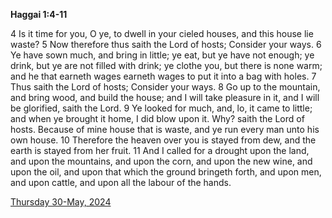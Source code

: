 **Haggai 1:4-11**

4 Is it time for you, O ye, to dwell in your cieled houses, and this house lie waste? 5 Now therefore thus saith the Lord of hosts; Consider your ways. 6 Ye have sown much, and bring in little; ye eat, but ye have not enough; ye drink, but ye are not filled with drink; ye clothe you, but there is none warm; and he that earneth wages earneth wages to put it into a bag with holes. 7 Thus saith the Lord of hosts; Consider your ways. 8 Go up to the mountain, and bring wood, and build the house; and I will take pleasure in it, and I will be glorified, saith the Lord. 9 Ye looked for much, and, lo, it came to little; and when ye brought it home, I did blow upon it. Why? saith the Lord of hosts. Because of mine house that is waste, and ye run every man unto his own house. 10 Therefore the heaven over you is stayed from dew, and the earth is stayed from her fruit. 11 And I called for a drought upon the land, and upon the mountains, and upon the corn, and upon the new wine, and upon the oil, and upon that which the ground bringeth forth, and upon men, and upon cattle, and upon all the labour of the hands.

[Thursday 30-May, 2024](https://getbible.net/kjv/Haggai/1/4-11)
